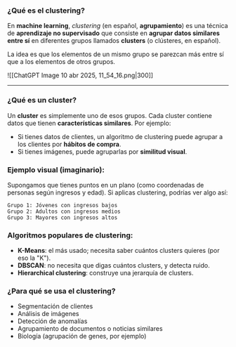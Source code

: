 ### ¿Qué es el **clustering**?

En **machine learning**, _clustering_ (en español, **agrupamiento**) es una técnica de **aprendizaje no supervisado** que consiste en **agrupar datos similares entre sí** en diferentes grupos llamados **clusters** (o clústeres, en español).

La idea es que los elementos de un mismo grupo se parezcan más entre sí que a los elementos de otros grupos.

![[ChatGPT Image 10 abr 2025, 11_54_16.png|300]]

---
### ¿Qué es un **cluster**?
Un **cluster** es simplemente uno de esos grupos. Cada cluster contiene datos que tienen **características similares**. Por ejemplo:
- Si tienes datos de clientes, un algoritmo de clustering puede agrupar a los clientes por **hábitos de compra**.
- Si tienes imágenes, puede agruparlas por **similitud visual**.
### Ejemplo visual (imaginario):

Supongamos que tienes puntos en un plano (como coordenadas de personas según ingresos y edad). Si aplicas clustering, podrías ver algo así:

```
Grupo 1: Jóvenes con ingresos bajos  
Grupo 2: Adultos con ingresos medios  
Grupo 3: Mayores con ingresos altos
```
### Algoritmos populares de clustering:

- **K-Means**: el más usado; necesita saber cuántos clusters quieres (por eso la "K").
- **DBSCAN**: no necesita que digas cuántos clusters, y detecta ruido.
- **Hierarchical clustering**: construye una jerarquía de clusters.
### ¿Para qué se usa el clustering?
- Segmentación de clientes
- Análisis de imágenes
- Detección de anomalías
- Agrupamiento de documentos o noticias similares
- Biología (agrupación de genes, por ejemplo)
